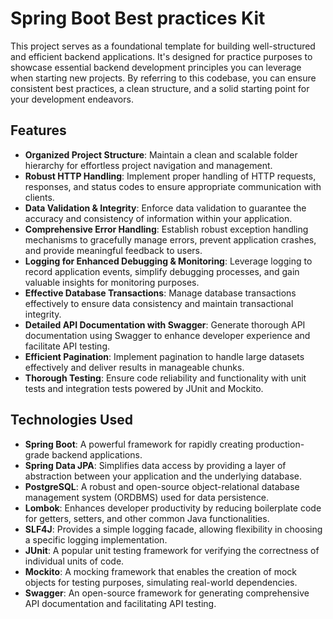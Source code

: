 # Spring Boot Best practices Kit
This project serves as a foundational template for building well-structured and efficient backend applications. It's designed for practice purposes to showcase essential backend development principles you can leverage when starting new projects. By referring to this codebase, you can ensure consistent best practices, a clean structure, and a solid starting point for your development endeavors.

## Features

- **Organized Project Structure**: Maintain a clean and scalable folder hierarchy for effortless project navigation and management.
- **Robust HTTP Handling**: Implement proper handling of HTTP requests, responses, and status codes to ensure appropriate communication with clients.
- **Data Validation & Integrity**: Enforce data validation to guarantee the accuracy and consistency of information within your application.
- **Comprehensive Error Handling**: Establish robust exception handling mechanisms to gracefully manage errors, prevent application crashes, and provide meaningful feedback to users.
- **Logging for Enhanced Debugging & Monitoring**: Leverage logging to record application events, simplify debugging processes, and gain valuable insights for monitoring purposes.
- **Effective Database Transactions**: Manage database transactions effectively to ensure data consistency and maintain transactional integrity.
- **Detailed API Documentation with Swagger**: Generate thorough API documentation using Swagger to enhance developer experience and facilitate API testing.
- **Efficient Pagination**: Implement pagination to handle large datasets effectively and deliver results in manageable chunks.
- **Thorough Testing**: Ensure code reliability and functionality with unit tests and integration tests powered by JUnit and Mockito.

## Technologies Used

- **Spring Boot**: A powerful framework for rapidly creating production-grade backend applications.
- **Spring Data JPA**: Simplifies data access by providing a layer of abstraction between your application and the underlying database.
- **PostgreSQL**: A robust and open-source object-relational database management system (ORDBMS) used for data persistence.
- **Lombok**: Enhances developer productivity by reducing boilerplate code for getters, setters, and other common Java functionalities.
- **SLF4J**: Provides a simple logging facade, allowing flexibility in choosing a specific logging implementation.
- **JUnit**: A popular unit testing framework for verifying the correctness of individual units of code.
- **Mockito**: A mocking framework that enables the creation of mock objects for testing purposes, simulating real-world dependencies.
- **Swagger**: An open-source framework for generating comprehensive API documentation and facilitating API testing.
